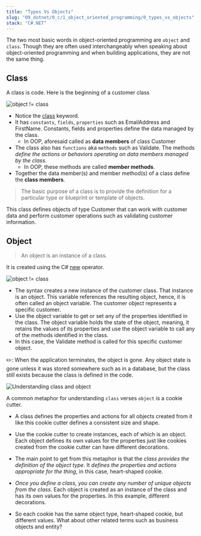 ```yaml
---
title: "Types Vs Objects"
slug: "09_dotnet/0_c/1_object_oriented_programming/0_types_vs_objects"
stack: "C#.NET"
---
```


The two most basic words in object-oriented programming are `object` and `class`. Though they are often used interchangeably when speaking about object-oriented programming and when building applications, they are not the same thing.

## Class

A class is code. Here is the beginning of a customer class

![object != class](../../../../../src/images/09_dotnet/c/oops/oop-2.png)

- Notice the [class](../../../09_dotnet/0_c/0_getting_started/0_types/1_reference_types#class) keyword.
- It has `constants`, `fields`, `properties` such as EmailAddress and FirstName. Constants, fields and properties define the data managed by the class.
  - In OOP, aforesaid called as **data members** of class Customer
- The class also has `functions` aka `methods` such as Validate. The methods _define the actions or behaviors operating on data members managed by the class_.
  - In OOP, these methods are called **member methods**.
- Together the data member(s) and member method(s) of a class define the **class members**.

>The basic purpose of a class is to provide the definition for a particular type or blueprint or template of objects. 

This class defines objects of type Customer that can work with customer data and perform customer operations such as validating customer information.

## Object

> An object is an instance of a class. 

It is created using the C# [new](https://learn.microsoft.com/en-us/09_dotnet/csharp/language-reference/operators/new-operator) operator.

![object != class](../../../../../src/images/09_dotnet/c/oops/oop-3.png)

- The syntax creates a new instance of the customer class. That instance is an object. This variable references the resulting object, hence, it is often called an object variable. The customer object represents a specific customer.
- Use the object variable to get or set any of the properties identified in the class. The object variable holds the state of the object, meaning, it retains the values of its properties and use the object variable to call any of the methods identified in the class.
- In this case, the Validate method is called for this specific customer object.

✏️: When the application terminates, the object is gone. Any object state is gone unless it was stored somewhere such as in a database, but the class still exists because the class is defined in the code.

![Understanding class and object](../../../../../src/images/09_dotnet/c/oops/oop-4.png)

A common metaphor for understanding `class` verses `object` is a cookie cutter. 
- A class defines the properties and actions for all objects created from it like this cookie cutter defines a consistent size and shape. 
- Use the cookie cutter to create instances, each of which is an object. Each object defines its own values for the properties just like cookies created from the cookie cutter can have different decorations.

- The main point to get from this metaphor is that the _class provides the definition of the object type_. It _defines the properties and actions appropriate for the thing_, in this case, heart-shaped cookie.
- _Once you define a class, you can create any number of unique objects from the class_. Each object is created as an instance of the class and has its own values for the properties. In this example, different decorations.
- So each cookie has the same object type, heart-shaped cookie, but different values. What about other related terms such as business objects and entity?
